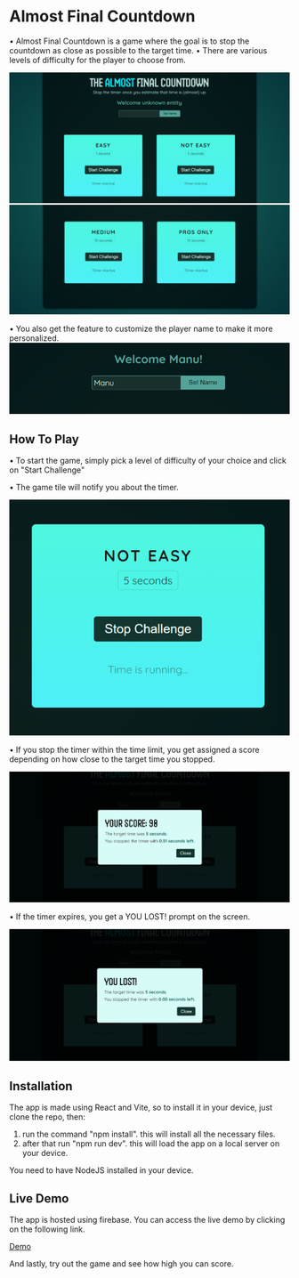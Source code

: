 # Almost Final Countdown 

• Almost Final Countdown is a game where the goal is to stop the countdown as close as possible to the target time.
• There are various levels of difficulty for the player to choose from. 

![image](https://github.com/manu-822/Almost-Final-Countdown/blob/main/images/start-screen-1.png)
![image](https://github.com/manu-822/Almost-Final-Countdown/blob/main/images/start-screen-2.png)


• You also get the feature to customize the player name to make it more personalized. 
![image](https://github.com/manu-822/Almost-Final-Countdown/blob/main/images/enter-name.png)


## How To Play 

• To start the game, simply pick a level of difficulty of your choice and click on "Start Challenge" 

• The game tile will notify you about the timer.

![image](https://github.com/manu-822/Almost-Final-Countdown/blob/main/images/timer-start.png)


• If you stop the timer within the time limit, you get assigned a score depending on how close to the target time you stopped.

![image](https://github.com/manu-822/Almost-Final-Countdown/blob/main/images/your-score.png)


• If the timer expires, you get a YOU LOST! prompt on the screen. 

![image](https://github.com/manu-822/Almost-Final-Countdown/blob/main/images/you-lost.png)


## Installation

The app is made using React and Vite, so to install it in your device, just clone the repo, then:

1) run the command "npm install". this will install all the necessary files. 
2) after that run "npm run dev". this will load the app on a local server on your device. 

You need to have NodeJS installed in your device. 


## Live Demo 

The app is hosted using firebase. You can access the live demo by clicking on the following link. 

[Demo](https://almost-final-countdown-61d27.web.app/)

And lastly, try out the game and see how high you can score.
